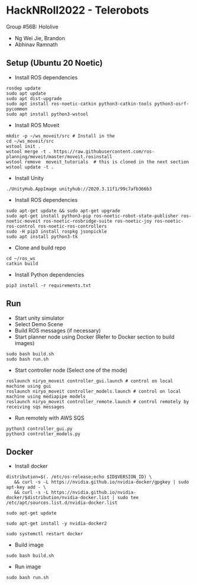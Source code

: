 # HackNRoll2022 - Telerobots

Group #56B: Hololive
- Ng Wei Jie, Brandon 
- Abhinav Ramnath

## Setup (Ubuntu 20 Noetic)
- Install ROS dependencies
```
rosdep update
sudo apt update
sudo apt dist-upgrade
sudo apt install ros-noetic-catkin python3-catkin-tools python3-osrf-pycommon
sudo apt install python3-wstool
```
- Install ROS Moveit
```
mkdir -p ~/ws_moveit/src # Install in the
cd ~/ws_moveit/src
wstool init .
wstool merge -t . https://raw.githubusercontent.com/ros-planning/moveit/master/moveit.rosinstall
wstool remove  moveit_tutorials  # this is cloned in the next section
wstool update -t .
```
- Install Unity
```
./UnityHub.AppImage unityhub://2020.3.11f1/99c7afb366b3
```
- Install ROS dependencies
```
sudo apt-get update && sudo apt-get upgrade
sudo apt-get install python3-pip ros-noetic-robot-state-publisher ros-noetic-moveit ros-noetic-rosbridge-suite ros-noetic-joy ros-noetic-ros-control ros-noetic-ros-controllers
sudo -H pip3 install rospkg jsonpickle
sudo apt install python3-tk
```
- Clone and build repo
```
cd ~/ros_ws
catkin build
```
- Install Python dependencies
```
pip3 install -r requirements.txt
```

## Run
- Start unity simulator
- Select Demo Scene
- Build ROS messages (if necessary)
- Start planner node using Docker (Refer to Docker section to build images)
```
sudo bash build.sh
sudo bash run.sh
```
- Start controller node (Select one of the mode)
```
roslaunch niryo_moveit controller_gui.launch # control on local machine using gui
roslaunch niryo_moveit controller_models.launch # control on local machine using mediapipe models
roslaunch niryo_moveit controller_remote.launch # control remotely by receiving sqs messages
```
- Run remotely with AWS SQS
```
python3 controller_gui.py
python3 controller_models.py
```

## Docker
- Install docker
```
distribution=$(. /etc/os-release;echo $ID$VERSION_ID) \
   && curl -s -L https://nvidia.github.io/nvidia-docker/gpgkey | sudo apt-key add - \
   && curl -s -L https://nvidia.github.io/nvidia-docker/$distribution/nvidia-docker.list | sudo tee /etc/apt/sources.list.d/nvidia-docker.list
```
```
sudo apt-get update
```
```
sudo apt-get install -y nvidia-docker2
```
```
sudo systemctl restart docker
```
- Build image
```
sudo bash build.sh
```
- Run image
```
sudo bash run.sh
```